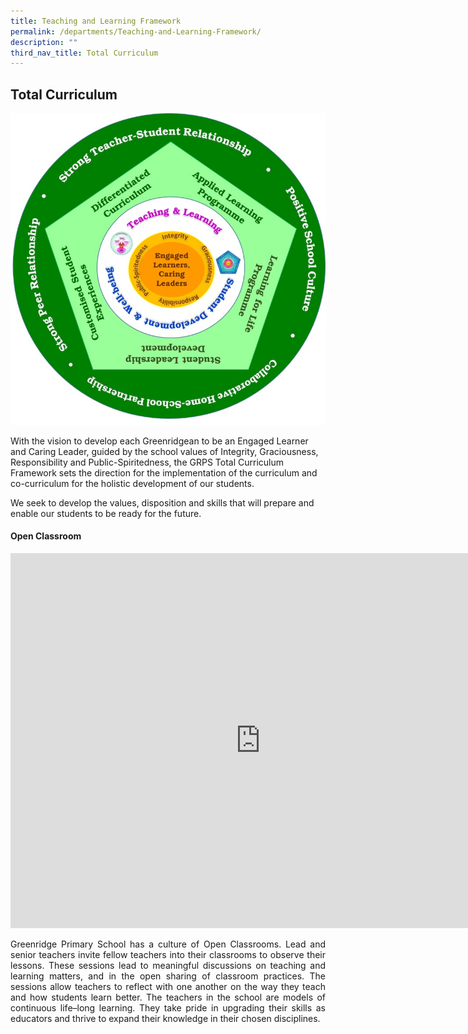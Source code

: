 ```yaml
---
title: Teaching and Learning Framework
permalink: /departments/Teaching-and-Learning-Framework/
description: ""
third_nav_title: Total Curriculum
---
```

## Total Curriculum

![](/images/Departments/total-curriculum.jpg)

With the vision to develop each Greenridgean to be an Engaged Learner and Caring Leader, guided by the school values of Integrity, Graciousness, Responsibility and Public-Spiritedness, the GRPS Total Curriculum Framework sets the direction for the implementation of the curriculum and co-curriculum for the holistic development of our students. 

We seek to develop the values, disposition and skills that will prepare and enable our students to be ready for the future.



#### Open Classroom

<iframe allowfullscreen="true" height="600" width="800" frameborder="0" src="https://docs.google.com/presentation/d/e/2PACX-1vQiOda2fh36nVmnU1qMCBdVwqn443yx8u3rM-Jw4_GT-ziQL4H_txKpEgmcYn-gQUv0Cx8IqIZmsDkj/embed?start=false&amp;loop=false&amp;delayms=3000"></iframe>

<p style="text-align: justify;">Greenridge Primary School has a culture of Open Classrooms. Lead and senior teachers invite fellow teachers into their classrooms to observe their lessons. These sessions lead to meaningful discussions on teaching and learning matters, and in the open sharing of classroom practices.&nbsp;The sessions allow teachers to reflect with one another on the way they teach and how students learn better. The teachers in the school are models of continuous life–long learning. They take pride in upgrading their skills as educators and thrive to expand their knowledge in their chosen disciplines.</p>